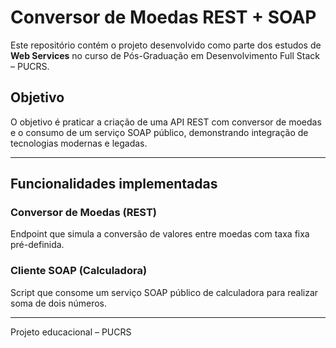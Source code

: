 # Conversor de Moedas REST + SOAP

Este repositório contém o projeto desenvolvido como parte dos estudos de **Web Services** no curso de Pós-Graduação em Desenvolvimento Full Stack – PUCRS.

## Objetivo

O objetivo é praticar a criação de uma API REST com conversor de moedas e o consumo de um serviço SOAP público, demonstrando integração de tecnologias modernas e legadas.

---

## Funcionalidades implementadas

### Conversor de Moedas (REST)
Endpoint que simula a conversão de valores entre moedas com taxa fixa pré-definida.

### Cliente SOAP (Calculadora)
Script que consome um serviço SOAP público de calculadora para realizar soma de dois números.

---

Projeto educacional – PUCRS